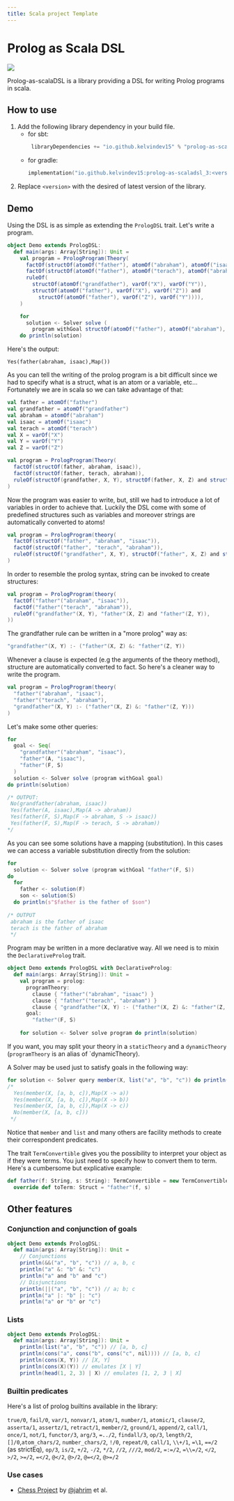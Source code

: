 ```yaml
---
title: Scala project Template
---
```


# Prolog as Scala DSL

![](/img/logos/Prolog_as_scalaDSL_BOW.png)

Prolog-as-scalaDSL is a library providing a DSL for writing Prolog programs in scala.

## How to use

1. Add the following library dependency in your build file.
   * for sbt:
     ```scala
      libraryDependencies += "io.github.kelvindev15" % "prolog-as-scaladsl_3" % "<version>"
     ```
   * for gradle:
     ```kotlin
     implementation("io.github.kelvindev15:prolog-as-scaladsl_3:<version>")
     ```
2. Replace `<version>` with the desired of latest version of the library.

## Demo
Using the DSL is as simple as extending the `PrologDSL` trait. Let's write a program.

```scala 3
object Demo extends PrologDSL:
  def main(args: Array[String]): Unit =
    val program = PrologProgram(Theory(
      factOf(structOf(atomOf("father"), atomOf("abraham"), atomOf("isaac"))),
      factOf(structOf(atomOf("father"), atomOf("terach"), atomOf("abraham"))),
      ruleOf(
        structOf(atomOf("grandfather"), varOf("X"), varOf("Y")),
        structOf(atomOf("father"), varOf("X"), varOf("Z")) and
          structOf(atomOf("father"), varOf("Z"), varOf("Y")))),
    )

    for
      solution <- Solver solve (
        program withGoal structOf(atomOf("father"), atomOf("abraham"), atomOf("isaac")))
    do println(solution)
```

Here's the output:

```text
Yes(father(abraham, isaac),Map())
```

As you can tell the writing of the prolog program is a bit difficult since we had to specify what is a struct, what
is an atom or a variable, etc... Fortunately we are in scala so we can take advantage of that:

```scala 3
val father = atomOf("father")
val grandfather = atomOf("grandfather")
val abraham = atomOf("abraham")
val isaac = atomOf("isaac")
val terach = atomOf("terach")
val X = varOf("X")
val Y = varOf("Y")
val Z = varOf("Z")

val program = PrologProgram(Theory(
  factOf(structOf(father, abraham, isaac)),
  factOf(structOf(father, terach, abraham)),
  ruleOf(structOf(grandfather, X, Y), structOf(father, X, Z) and structOf(father, Z, Y))),
)
```
Now the program was easier to write, but, still we had to introduce a lot of variables in order to achieve that.
Luckily the DSL come with some of predefined structures such as variables and moreover strings are automatically converted
to atoms!

```scala 3
val program = PrologProgram(theory(
  factOf(structOf("father", "abraham", "isaac")),
  factOf(structOf("father", "terach", "abraham")),
  ruleOf(structOf("grandfather", X, Y), structOf("father", X, Z) and structOf("father", Z, Y))),
)
```

In order to resemble the prolog syntax, string can be invoked to create structures:

```scala 3
val program = PrologProgram(theory(
  factOf("father"("abraham", "isaac")),
  factOf("father"("terach", "abraham")),
  ruleOf("grandfather"(X, Y), "father"(X, Z) and "father"(Z, Y)),
))
```

The grandfather rule can be written in a "more prolog" way as:

```scala 3
"grandfather"(X, Y) :- ("father"(X, Z) &: "father"(Z, Y))
```

Whenever a clause is expected (e.g the arguments of the theory method), structure are automatically converted to fact.
So here's a cleaner way to write the program.

```scala 3
val program = PrologProgram(theory(
  "father"("abraham", "isaac"),
  "father"("terach", "abraham"),
  "grandfather"(X, Y) :- ("father"(X, Z) &: "father"(Z, Y)))
)
```

Let's make some other queries:

```scala 3
for
  goal <- Seq(
    "grandfather"("abraham", "isaac"),
    "father"(A, "isaac"),
    "father"(F, S)
  )
  solution <- Solver solve (program withGoal goal)
do println(solution)

/* OUTPUT:
 No(grandfather(abraham, isaac))
 Yes(father(A, isaac),Map(A -> abraham))
 Yes(father(F, S),Map(F -> abraham, S -> isaac))
 Yes(father(F, S),Map(F -> terach, S -> abraham))
*/
```

As you can see some solutions have a mapping (substitution). In this cases we can access a variable substitution directly
from the solution:

```scala 3
for
  solution <- Solver solve (program withGoal "father"(F, S))
do
  for
    father <- solution(F)
    son <- solution(S) 
  do println(s"$father is the father of $son")
  
/* OUTPUT
 abraham is the father of isaac
 terach is the father of abraham
 */
```

Program may be written in a more declarative way. All we need is to mixin the `DeclarativeProlog` trait.

```scala 3
object Demo extends PrologDSL with DeclarativeProlog:
  def main(args: Array[String]): Unit =
    val program = prolog:
      programTheory:
        clause { "father"("abraham", "isaac") }
        clause { "father"("terach", "abraham") }
        clause { "grandfather"(X, Y) :- ("father"(X, Z) &: "father"(Z, Y)) }
      goal:
        "father"(F, S)
        
    for solution <- Solver solve program do println(solution)
```
If you want, you may split your theory in a `staticTheory` and a `dynamicTheory`
(`programTheory` is an alias of `dynamicTheory).

A Solver may be used just to satisfy goals in the following way:

```scala 3
for solution <- Solver query member(X, list("a", "b", "c")) do println(solution)
/*
  Yes(member(X, [a, b, c]),Map(X -> a))
  Yes(member(X, [a, b, c]),Map(X -> b))
  Yes(member(X, [a, b, c]),Map(X -> c))
  No(member(X, [a, b, c]))
 */
```
Notice that `member` and `list` and many others are facility methods to create their correspondent predicates.

The trait `TermConvertible` gives you the possibility to interpret your object as if they were terms. You just need
to specify how to convert them to term. Here's a cumbersome but explicative example:

```scala 3
def father(f: String, s: String): TermConvertible = new TermConvertible:
  override def toTerm: Struct = "father"(f, s)
```

## Other features

### Conjunction and conjunction of goals

```scala 3
object Demo extends PrologDSL:
  def main(args: Array[String]): Unit =
    // Conjunctions
    println(&&("a", "b", "c")) // a, b, c
    println("a" &: "b" &: "c")
    println("a" and "b" and "c")
    // Disjunctions
    println(||("a", "b", "c")) // a; b; c
    println("a" |: "b" |: "c")
    println("a" or "b" or "c")
```

### Lists

```scala 3
object Demo extends PrologDSL:
  def main(args: Array[String]): Unit =
    println(list("a", "b", "c")) // [a, b, c]
    println(cons("a", cons("b", cons("c", nil)))) // [a, b, c]
    println(cons(X, Y)) // [X, Y]
    println(cons(X)(Y)) // emulates [X | Y]
    println(head(1, 2, 3) | X) // emulates [1, 2, 3 | X]
```

### Builtin predicates

Here's a list of prolog builtins available in the library:

`true/0`, `fail/0`, `var/1`, `nonvar/1`, `atom/1`, `number/1`, `atomic/1`, `clause/2`, `asserta/1`, `assertz/1`,
`retract/1`, `member/2`, `ground/1`, `append/2`, `call/1`, `once/1`, `not/1`, `functor/3`, `arg/3`, `=../2`,
`findall/3`, `op/3`, `length/2`, `[]/0`,`atom_chars/2`, `number_chars/2`, `!/0`, `repeat/0`, `call/1`, `\\+/1`,
`=\1`, `==/2` (as strictEq), `op/3`, `is/2`, `+/2`, `-/2`, `*/2`, `//2`, `///2`, `mod/2`, `=:=/2`, `=\\=/2`, `</2`, `>/2`,
`>=/2`, `=</2`, `@</2`, `@>/2`, `@=</2`, `@>=/2`

### Use cases

* [Chess Project](https://github.com/kelvin-olaiya/PPS-22-prolog-as-scalaDSL-demo) by [@jahrim](https://github.com/jahrim) et al.